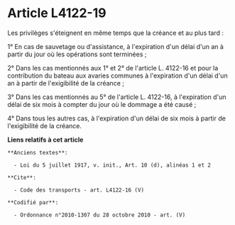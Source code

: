 # Article L4122-19

Les privilèges s'éteignent en même temps que la créance et au plus tard : 

1° En cas de sauvetage ou d'assistance, à l'expiration d'un délai d'un an à partir du jour où les opérations sont
terminées ; 

2° Dans les cas mentionnés aux 1° et 2° de l'article L. 4122-16 et pour la contribution du bateau aux avaries communes à
l'expiration d'un délai d'un an à partir de l'exigibilité de la créance ; 

3° Dans les cas mentionnés au 5° de l'article L. 4122-16, à l'expiration d'un délai de six mois à compter du jour où le
dommage a été causé ; 

4° Dans tous les autres cas, à l'expiration d'un délai de six mois à partir de l'exigibilité de la créance.

**Liens relatifs à cet article**

	**Anciens textes**:

	  - Loi du 5 juillet 1917, v. init., Art. 10 (d), alinéas 1 et 2

	**Cite**:

	  - Code des transports - art. L4122-16 (V)

	**Codifié par**:

	  - Ordonnance n°2010-1307 du 28 octobre 2010 - art. (V)
